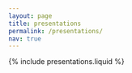 ```yaml
---
layout: page
title: presentations
permalink: /presentations/
nav: true
---
```


{% include presentations.liquid %}